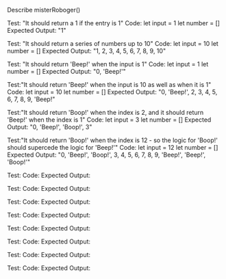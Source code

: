 Describe misterRoboger()

Test: "It should return a 1 if the entry is 1"
Code:
let input = 1
let number = []
Expected Output: "1"

Test: "It should return a series of numbers up to 10"
Code:
let input = 10
let number = []
Expected Output: "1, 2, 3, 4, 5, 6, 7, 8, 9, 10"

Test: "It should return 'Beep!' when the input is 1"
Code:
let input = 1
let number = []
Expected Output: "0, 'Beep!'" 

Test:"It should return 'Beep!' when the input is 10 as well as when it is 1"
Code:
let input = 10
let number = []
Expected Output: "0, 'Beep!', 2, 3, 4, 5, 6, 7, 8, 9, 'Beep!"

Test:"It should return 'Boop!' when the index is 2, and it should return 'Beep!' when the index is 1"
Code:
let input = 3
let number = []
Expected Output: "0, 'Beep!', 'Boop!', 3"

Test:"It should return 'Boop!' when the index is 12 - so the logic for 'Boop!' should supercede the logic for 'Beep!'"
Code:
let input = 12
let number = []
Expected Output: "0, 'Beep!', 'Boop!', 3, 4, 5, 6, 7, 8, 9, 'Beep!', 'Beep!', 'Boop!'"

Test:
Code:
Expected Output:

Test:
Code:
Expected Output:

Test:
Code:
Expected Output:

Test:
Code:
Expected Output:

Test:
Code:
Expected Output:

Test:
Code:
Expected Output:

Test:
Code:
Expected Output:

Test:
Code:
Expected Output: